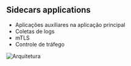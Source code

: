 ## Sidecars applications

- Aplicações auxiliares na aplicação principal
- Coletas de logs
- mTLS
- Controle de tráfego

![Arquitetura](https://learn.microsoft.com/en-us/azure/architecture/patterns/_images/sidecar.png)
